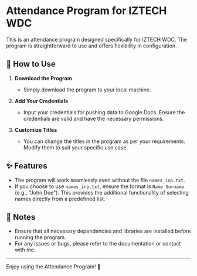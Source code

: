 # Attendance Program for IZTECH WDC

This is an attendance program designed specifically for IZTECH WDC. The program is straightforward to use and offers flexibility in configuration.

## 🚀 How to Use
1. **Download the Program**
   - Simply download the program to your local machine.

2. **Add Your Credentials**
   - Input your credentials for pushing data to Google Docs. Ensure the credentials are valid and have the necessary permissions.

3. **Customize Titles**
   - You can change the titles in the program as per your requirements. Modify them to suit your specific use case.

## ✨ Features
- The program will work seamlessly even without the file `names_inp.txt`.
- If you choose to use `names_inp.txt`, ensure the format is `Name Surname` (e.g., "John Doe"). This provides the additional functionality of selecting names directly from a predefined list.

## 📝 Notes
- Ensure that all necessary dependencies and libraries are installed before running the program.
- For any issues or bugs, please refer to the documentation or contact with me.

---

Enjoy using the Attendance Program! 🎉

